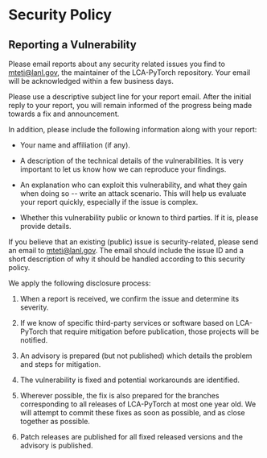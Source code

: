 # Security Policy

## Reporting a Vulnerability

Please email reports about any security related issues you find to mteti@lanl.gov, the maintainer of the LCA-PyTorch repository. Your email will be acknowledged within a few business days.

Please use a descriptive subject line for your report email. After the initial reply to your report, you will remain informed of the progress being made towards a fix and announcement.

In addition, please include the following information along with your report:

* Your name and affiliation (if any).

* A description of the technical details of the vulnerabilities. It is very important to let us know how we can reproduce your findings. 

* An explanation who can exploit this vulnerability, and what they gain when doing so -- write an attack scenario. This will help us evaluate your report quickly, especially if the issue is complex.

* Whether this vulnerability public or known to third parties. If it is, please provide details.

If you believe that an existing (public) issue is security-related, please send an email to mteti@lanl.gov. The email should include the issue ID and a short description of why it should be handled according to this security policy.

We apply the following disclosure process:

1. When a report is received, we confirm the issue and determine its severity.

2. If we know of specific third-party services or software based on LCA-PyTorch that require mitigation before publication, those projects will be notified.

3. An advisory is prepared (but not published) which details the problem and steps for mitigation.

4. The vulnerability is fixed and potential workarounds are identified.

5. Wherever possible, the fix is also prepared for the branches corresponding to all releases of LCA-PyTorch at most one year old. We will attempt to commit these fixes as soon as possible, and as close together as possible.

6. Patch releases are published for all fixed released versions and the advisory is published.
